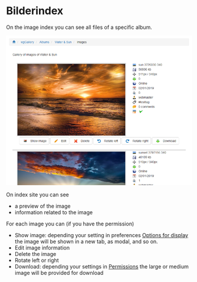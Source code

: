 # Bilderindex

On the image index you can see all files of a specific album.

![](../../.gitbook/assets/imageindex1.png)

On index site you can see

* a preview of the image
* information related to the image

For each image you can \(if you have the permission\)

* Show image: depending your setting in preferences [Options for display](../preferences/options-for-display.md) the image will be shown in a new tab, as modal, and so on.
* Edit image information
* Delete the image
* Rotate left or right
* Download: depending your settings in [Permissions](https://app.gitbook.com/@xoops/s/wggallery-tutorial/~/edit/drafts/-Lsp6ZJlrSkVXk5zy3up/english/administration-menu/permissions) the large or medium image will be provided for download

